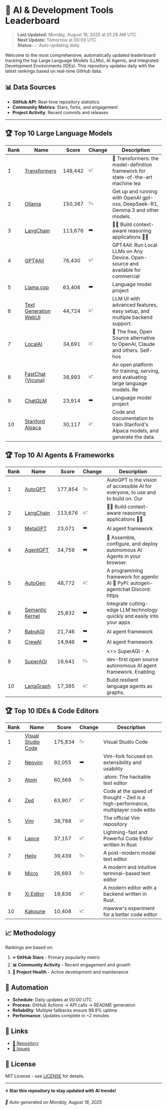 # 🚀 AI & Development Tools Leaderboard

> **Last Updated:** Monday, August 18, 2025 at 01:28 AM UTC  
> **Next Update:** Tomorrow at 00:00 UTC  
> **Status:** ✅ Auto-updating daily

Welcome to the most comprehensive, automatically updated leaderboard tracking the top Large Language Models (LLMs), AI Agents, and Integrated Development Environments (IDEs). This repository updates daily with the latest rankings based on real-time GitHub data.

## 📊 Data Sources

- **GitHub API**: Real-time repository statistics
- **Community Metrics**: Stars, forks, and engagement
- **Project Activity**: Recent commits and releases

---

## 🏆 Top 10 Large Language Models

| Rank | Name | Score | Change | Description |
|------|------|-------|--------|-------------|
| 1 | [Transformers](https://github.com/huggingface/transformers) | 148,442 | 📈 | 🤗 Transformers: the model-definition framework for state-of-the-art machine lea |
| 2 | [Ollama](https://github.com/ollama/ollama) | 150,387 | 📉 | Get up and running with OpenAI gpt-oss, DeepSeek-R1, Gemma 3 and other models. |
| 3 | [LangChain](https://github.com/langchain-ai/langchain) | 113,676 | ➡️ | 🦜🔗 Build context-aware reasoning applications 🦜🔗 |
| 4 | [GPT4All](https://github.com/nomic-ai/gpt4all) | 76,430 | 📈 | GPT4All: Run Local LLMs on Any Device. Open-source and available for commercial  |
| 5 | [Llama.cpp](https://github.com/ggerganov/llama.cpp) | 63,406 | ➡️ | Language model project |
| 6 | [Text Generation WebUI](https://github.com/oobabooga/text-generation-webui) | 44,724 | 📈 | LLM UI with advanced features, easy setup, and multiple backend support. |
| 7 | [LocalAI](https://github.com/mudler/LocalAI) | 34,691 | 📈 | :robot: The free, Open Source alternative to OpenAI, Claude and others. Self-hos |
| 8 | [FastChat (Vicuna)](https://github.com/lm-sys/FastChat) | 38,993 | 📈 | An open platform for training, serving, and evaluating large language models. Re |
| 9 | [ChatGLM](https://github.com/THUDM/ChatGLM-6B) | 23,914 | ➡️ | Language model project |
| 10 | [Stanford Alpaca](https://github.com/tatsu-lab/stanford_alpaca) | 30,117 | 📈 | Code and documentation to train Stanford's Alpaca models, and generate the data. |



## 🏆 Top 10 AI Agents & Frameworks

| Rank | Name | Score | Change | Description |
|------|------|-------|--------|-------------|
| 1 | [AutoGPT](https://github.com/Significant-Gravitas/AutoGPT) | 177,854 | 📉 | AutoGPT is the vision of accessible AI for everyone, to use and to build on. Our |
| 2 | [LangChain](https://github.com/langchain-ai/langchain) | 113,676 | 📈 | 🦜🔗 Build context-aware reasoning applications 🦜🔗 |
| 3 | [MetaGPT](https://github.com/geekan/MetaGPT) | 23,071 | ➡️ | AI agent framework |
| 4 | [AgentGPT](https://github.com/reworkd/AgentGPT) | 34,759 | ➡️ | 🤖 Assemble, configure, and deploy autonomous AI Agents in your browser. |
| 5 | [AutoGen](https://github.com/microsoft/autogen) | 48,772 | 📈 | A programming framework for agentic AI 🤖 PyPi: autogen-agentchat Discord: https |
| 6 | [Semantic Kernel](https://github.com/microsoft/semantic-kernel) | 25,832 | ➡️ | Integrate cutting-edge LLM technology quickly and easily into your apps |
| 7 | [BabyAGI](https://github.com/yoheinakajima/babyagi) | 21,746 | ➡️ | AI agent framework |
| 8 | [CrewAI](https://github.com/joaomdmoura/crewAI) | 14,946 | ➡️ | AI agent framework |
| 9 | [SuperAGI](https://github.com/TransformerOptimus/SuperAGI) | 16,641 | 📉 | <⚡️> SuperAGI - A dev-first open source autonomous AI agent framework. Enabling  |
| 10 | [LangGraph](https://github.com/langchain-ai/langgraph) | 17,385 | 📈 | Build resilient language agents as graphs. |



## 🏆 Top 10 IDEs & Code Editors

| Rank | Name | Score | Change | Description |
|------|------|-------|--------|-------------|
| 1 | [Visual Studio Code](https://github.com/microsoft/vscode) | 175,834 | 📉 | Visual Studio Code |
| 2 | [Neovim](https://github.com/neovim/neovim) | 92,055 | ➡️ | Vim-fork focused on extensibility and usability |
| 3 | [Atom](https://github.com/atom/atom) | 60,568 | 📉 | :atom: The hackable text editor |
| 4 | [Zed](https://github.com/zed-industries/zed) | 63,907 | 📈 | Code at the speed of thought – Zed is a high-performance, multiplayer code edito |
| 5 | [Vim](https://github.com/vim/vim) | 38,788 | 📈 | The official Vim repository |
| 6 | [Lapce](https://github.com/lapce/lapce) | 37,157 | 📈 | Lightning-fast and Powerful Code Editor written in Rust |
| 7 | [Helix](https://github.com/helix-editor/helix) | 39,439 | 📉 | A post-modern modal text editor. |
| 8 | [Micro](https://github.com/zyedidia/micro) | 26,693 | 📉 | A modern and intuitive terminal-based text editor |
| 9 | [Xi Editor](https://github.com/xi-editor/xi-editor) | 19,836 | 📈 | A modern editor with a backend written in Rust. |
| 10 | [Kakoune](https://github.com/mawww/kakoune) | 10,408 | 📈 | mawww's experiment for a better code editor |



## 📈 Methodology

Rankings are based on:

1. **⭐ GitHub Stars** - Primary popularity metric
2. **📊 Community Activity** - Recent engagement and growth
3. **🔄 Project Health** - Active development and maintenance

## 🤖 Automation

- **Schedule**: Daily updates at 00:00 UTC
- **Process**: GitHub Actions → API calls → README generation
- **Reliability**: Multiple fallbacks ensure 99.9% uptime
- **Performance**: Updates complete in ~2 minutes

## 🔗 Links

- [📝 Repository](https://github.com/yourusername/llm-leaderboard-tracker)
- [🐛 Issues](https://github.com/yourusername/llm-leaderboard-tracker/issues)

## 📄 License

MIT License - see [LICENSE](LICENSE) for details.

---

**⭐ Star this repository to stay updated with AI trends!**

*🤖 Auto-generated on Monday, August 18, 2025*

<!-- Last update: 2025-08-18T01:28:26.731Z -->
